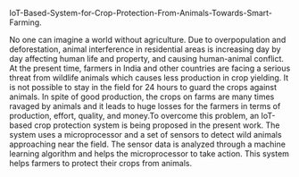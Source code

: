 IoT-Based-System-for-Crop-Protection-From-Animals-Towards-Smart-Farming.


No one can imagine a world without agriculture. Due to overpopulation and deforestation, animal interference in residential areas is increasing day by day affecting human life and property, and causing human-animal conflict. At the present time, farmers in India and other countries are facing a serious threat from wildlife animals which causes less production in crop yielding. It is not possible to stay in the field for 24 hours to guard the crops against animals. In spite of good production, the crops on farms are many times ravaged by animals and it leads to huge losses for the farmers in terms of production, effort, quality, and money.To overcome this problem, an IoT-based crop protection system is being proposed in the present work. The system uses a microprocessor and a set of sensors to detect wild animals approaching near the field. The sensor data is analyzed through a machine learning algorithm and helps the microprocessor to take action. This system helps farmers to protect their crops from animals.
